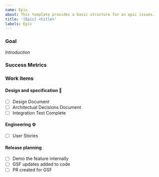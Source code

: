 ```yaml
---
name: Epic
about: This template provides a basic structure for an epic issues.
title: '[Epic] <title>'
labels: Epic
---
```


### Goal

_Introduction_

### Success Metrics

### Work items

#### Design and specification 📔

- [ ] Design Document
- [ ] Architectual Decisions Document
- [ ] Integration Test Complete

#### Engineering ⚙️

- [ ] User Stories

#### Release planning

- [ ] Demo the feature internally
- [ ] GSF updates added to code
- [ ] PR created for GSF